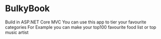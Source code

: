 # BulkyBook
Build in ASP.NET Core MVC
You can use this app to tier your favourite categories
For Example you can make your top100 favourite food list or top music artist

